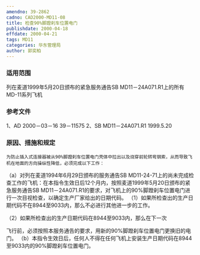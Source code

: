 ```yaml
---
amendno: 39-2862
cadno: CAD2000-MD11-08
title: 检查90%脚蹬刹车位置电门
publishdate: 2000-04-18
effdate: 2000-04-21
tags: MD11
categories: 华东管理局
author: 郭奕柏
---
```


### 适用范围 
列在麦道1999年5月20日颁布的紧急服务通告SB MD11－24A071.R1上的所有MD-11系列飞机

<!--more-->
### 参考文件
1、AD 2000－03－16 39－11575 
2、SB MD11－24A071.R1 1999.5.20 

### 原因、措施和规定 
    为防止插入式连接器被从90%脚蹬刹车位置电门壳体中拉出以及烧穿前轮转弯钢索，从而导致飞机在地面的方向操纵性降低，必须完成以下工作： 
  （a）对列在麦道1994年6月29日颁布的服务通告SB MD11-24-71上的尚未完成检查工作的飞机：在本指令生效日后12个月内，按照麦道1999年5月20日颁布的紧急服务通告SB MD11－24A071.R1的要求，对飞机上的90%脚蹬刹车位置电门进行一次目视检查，以确定生产厂家给出的日期代码。 
  （1）如果所检查出的生产日期代码不在8944至9033内，那么不必进行其他进一步的工作。 

  （2）如果所检查出的生产日期代码在8944至9033内，那么在下一次
       
飞行前，必须按照本服务通告的要求，用新的90%脚蹬刹车位置电门更换旧的电门。 
  （b）本指令生效日后，任何人不得在任何飞机上安装生产日期代码在8944至9033内的90%脚蹬刹车位置电门。
